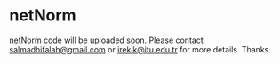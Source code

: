 # netNorm

netNorm code will be uploaded soon. Please contact salmadhifalah@gmail.com or irekik@itu.edu.tr for more details. Thanks.
